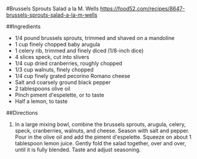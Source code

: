 #Brussels Sprouts Salad a la M. Wells
https://food52.com/recipes/8647-brussels-sprouts-salad-a-la-m-wells

##Ingredients

- 1/4 pound brussels sprouts, trimmed and shaved on a mandoline
- 1 cup finely chopped baby arugula
- 1 celery rib, trimmed and finely diced (1/8-inch dice)
- 4 slices speck, cut into slivers
- 1/4 cup dried cranberries, roughly chopped
- 1/3 cup walnuts, finely chopped
- 1/4 cup finely grated pecorino Romano cheese
- Salt and coarsely ground black pepper
- 2 tablespoons olive oil
- Pinch piment d'espelette, or to taste
- Half a lemon, to taste

##Directions

1. In a large mixing bowl, combine the brussels sprouts, arugula, celery, speck, cranberries, walnuts, and cheese. Season with salt and pepper. Pour in the olive oil and add the piment d'espelette. Squeeze on about 1 tablespoon lemon juice. Gently fold the salad together, over and over, until it is fully blended. Taste and adjust seasoning.